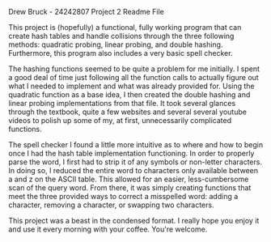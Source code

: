Drew Bruck - 24242807
Project 2 Readme File

This project is (hopefully) a functional, fully working program that can create 
hash tables and handle collisions through the three following methods: quadratic probing,
linear probing, and double hashing.  Furthermore, this program also includes a very
basic spell checker.

The hashing functions seemed to be quite a problem for me initially.  I spent a good deal
of time just following all the function calls to actually figure out what I needed to
implement and what was already provided for.  Using the quadratic function as a base idea,
I then created the double hashing and linear probing implementations from that file.  It
took several glances through the textbook, quite a few websites and several several 
youtube videos to polish up some of my, at first, unnecessarily complicated functions.

The spell checker I found a little more intuitive as to where and how to begin once I 
had the hash table implementation functioning.  In order to properly parse the word, I 
first had to strip it of any symbols or non-letter characters.  In doing so, I reduced 
the entire word to characters only available between a and z on the ASCII table.  This 
allowed for an easier, less-cumbersome scan of the query word.  From there, it was simply
creating functions that meet the three provided ways to correct a misspelled word: adding
a character, removing a character, or swapping two characters.

This project was a beast in the condensed format.  I really hope you enjoy it and use it
every morning with your coffee.  You're welcome.